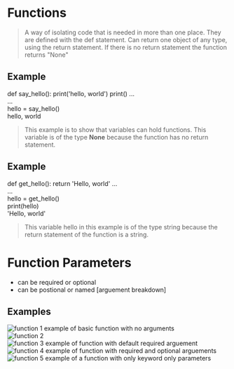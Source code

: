 # Functions 
> A way of isolating code that is needed in more than one place.
> They are defined with the def statement.
> Can return one object of any type, using the return statement. If there is no return statement the function returns "None"

## Example
def say_hello():
    print('hello, world')
    print()
...<br/>
...<br/>
hello = say_hello()<br/>
hello, world<br/>
> This example is to show that variables can hold functions.
>This variable is of the type **None** because the function has no return statement.

## Example 
def get_hello():
    return 'Hello, world'
...<br/>
...<br/>
hello = get_hello()<br/>
print(hello)<br/>
'Hello, world'<br/>
>This variable hello in this example is of the type string because the return statement of the function is a string.

# Function Parameters 
- can be required or optional
- can be postional or named
[arguement breakdown]

## Examples 
![function 1](Python-for-Programmers\image_resource\fun1.png)
example of basic function with no arguments<br/>
![function 2](Python-for-Programmers\image_resource\fun2.png)
<br/>
![function 3](Python-for-Programmers\image_resource\fun3.png)
example of function with default required arguement<br/>
![function 4](Python-for-Programmers\image_resource\fun4.png)
example of function with required and optional arguements<br/>
![function 5](Python-for-Programmers\image_resource\fun5.png)
example of a function with only keyword only parameters<br/>